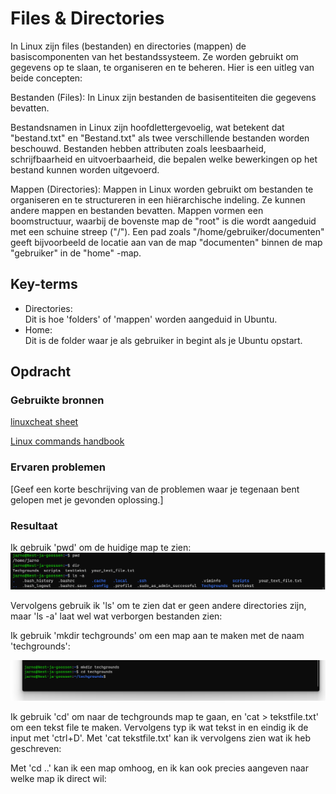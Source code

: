# Files & Directories

In Linux zijn files (bestanden) en directories (mappen) de basiscomponenten van het bestandssysteem. Ze worden gebruikt om gegevens op te slaan, te organiseren en te beheren. Hier is een uitleg van beide concepten:

Bestanden (Files): In Linux zijn bestanden de basisentiteiten die gegevens bevatten.

Bestandsnamen in Linux zijn hoofdlettergevoelig, wat betekent dat "bestand.txt" en "Bestand.txt" als twee verschillende bestanden worden beschouwd. Bestanden hebben attributen zoals leesbaarheid, schrijfbaarheid en uitvoerbaarheid, die bepalen welke bewerkingen op het bestand kunnen worden uitgevoerd.

Mappen (Directories): Mappen in Linux worden gebruikt om bestanden te organiseren en te structureren in een hiërarchische indeling. Ze kunnen andere mappen en bestanden bevatten. Mappen vormen een boomstructuur, waarbij de bovenste map de "root" is die wordt aangeduid met een schuine streep ("/"). Een pad zoals "/home/gebruiker/documenten" geeft bijvoorbeeld de locatie aan van de map "documenten" binnen de map "gebruiker" in de "home" -map.



## Key-terms
- Directories:  
Dit is hoe 'folders' of 'mappen' worden aangeduid in Ubuntu.
- Home:  
Dit is de folder waar je als gebruiker in begint als je Ubuntu opstart.

## Opdracht
### Gebruikte bronnen
[linuxcheat sheet](https://www.geeksforgeeks.org/linux-commands-cheat-sheet/)

[Linux commands handbook](https://bjpcjp.github.io/pdfs/devops/linux-commands-handbook.pdf)

### Ervaren problemen
[Geef een korte beschrijving van de problemen waar je tegenaan bent gelopen met je gevonden oplossing.]

### Resultaat
Ik gebruik 'pwd' om de huidige map te zien:  
![map](../00_includes/map.png) 

Vervolgens gebruik ik 'ls' om te zien dat er geen andere directories zijn, maar 'ls -a' laat wel wat verborgen bestanden zien:  


Ik gebruik 'mkdir techgrounds' om een map aan te maken met de naam 'techgrounds':  

![map](../00_includes/mkdir.png) 


Ik gebruik 'cd' om naar de techgrounds map te gaan, en 'cat > tekstfile.txt' om een tekst file te maken. Vervolgens typ ik wat tekst in en eindig ik de input met 'ctrl+D'. Met 'cat tekstfile.txt' kan ik vervolgens zien wat ik heb geschreven:  


Met 'cd ..' kan ik een map omhoog, en ik kan ook precies aangeven naar welke map ik direct wil:  
